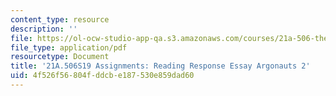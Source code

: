 ```yaml
---
content_type: resource
description: ''
file: https://ol-ocw-studio-app-qa.s3.amazonaws.com/courses/21a-506-the-anthropology-of-politics-persuasion-and-power-spring-2019/4f526f56804fddcbe187530e859dad60_MIT21A_506S19_Sec1Mod2Respons2.pdf
file_type: application/pdf
resourcetype: Document
title: '21A.506S19 Assignments: Reading Response Essay Argonauts 2'
uid: 4f526f56-804f-ddcb-e187-530e859dad60
---
```

